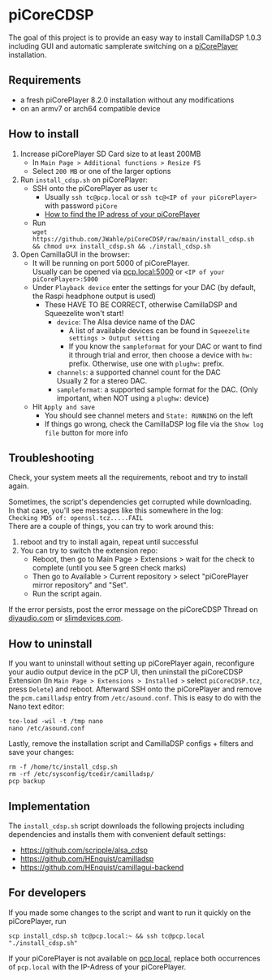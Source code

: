 # piCoreCDSP
The goal of this project is to provide an easy way to install CamillaDSP 1.0.3 including GUI
and automatic samplerate switching on a [piCorePlayer](https://www.picoreplayer.org/) installation.

## Requirements
- a fresh piCorePlayer 8.2.0 installation without any modifications
- on an armv7 or arch64 compatible device

## How to install
1. Increase piCorePlayer SD Card size to at least 200MB
   - In `Main Page > Additional functions > Resize FS`
   - Select `200 MB` or one of the larger options
2. Run `install_cdsp.sh` on piCorePlayer:
   - SSH onto the piCorePlayer as user `tc`
     - Usually `ssh tc@pcp.local` or `ssh tc@<IP of your piCorePlayer>` with password `piCore`
     - [How to find the IP adress of your piCorePlayer](https://docs.picoreplayer.org/how-to/determine_your_pcp_ip_address/)
   - Run  
     `wget https://github.com/JWahle/piCoreCDSP/raw/main/install_cdsp.sh && chmod u+x install_cdsp.sh && ./install_cdsp.sh`
3. Open CamillaGUI in the browser:
   - It will be running on port 5000 of piCorePlayer.  
     Usually can be opened via [pcp.local:5000](http://pcp.local:5000) or `<IP of your piCorePlayer>:5000`
   - Under `Playback device` enter the settings for your DAC (by default, the Raspi headphone output is used)
     - These HAVE TO BE CORRECT, otherwise CamillaDSP and Squeezelite won't start!
       - `device`: The Alsa device name of the DAC
         - A list of available devices can be found in `Squeezelite settings > Output setting`
         - If you know the `sampleformat` for your DAC or want to find it through trial and error,
           then choose a device with `hw:` prefix. Otherwise, use one with `plughw:` prefix.
       - `channels`: a supported channel count for the DAC  
         Usually 2 for a stereo DAC.
       - `sampleformat`: a supported sample format for the DAC. (Only important, when NOT using a `plughw:` device)
   - Hit `Apply and save`
     - You should see channel meters and `State: RUNNING` on the left
     - If things go wrong, check the CamillaDSP log file via the `Show log file` button for more info

## Troubleshooting

Check, your system meets all the requirements, reboot and try to install again.

Sometimes, the script's dependencies get corrupted while downloading.  
In that case, you'll see messages like this somewhere in the log:  
`Checking MD5 of: openssl.tcz.....FAIL`  
There are a couple of things, you can try to work around this:
1. reboot and try to install again, repeat until successful
2. You can try to switch the extension repo:  
   - Reboot, then go to Main Page > Extensions > wait for the check to complete (until you see 5 green check marks)  
   - Then go to Available > Current repository > select "piCorePlayer mirror repository" and "Set".  
   - Run the script again.

If the error persists, post the error message on the piCoreCDSP Thread on
[diyaudio.com](https://www.diyaudio.com/community/threads/camilladsp-for-picoreplayer.402255/)
or [slimdevices.com](https://forums.slimdevices.com/forum/user-forums/linux-unix/1646681-camilladsp-for-picoreplayer).

## How to uninstall
If you want to uninstall without setting up piCorePlayer again,
reconfigure your audio output device in the pCP UI,
then uninstall the piCoreCDSP Extension
(In `Main Page > Extensions > Installed >` select `piCoreCDSP.tcz`, press `Delete`)
and reboot.
Afterward SSH onto the piCorePlayer and remove the `pcm.camilladsp` entry from `/etc/asound.conf`.
This is easy to do with the Nano text editor:
```shell
tce-load -wil -t /tmp nano
nano /etc/asound.conf
```
Lastly, remove the installation script and CamillaDSP configs + filters and save your changes:
```shell
rm -f /home/tc/install_cdsp.sh
rm -rf /etc/sysconfig/tcedir/camilladsp/
pcp backup
```

## Implementation
The `install_cdsp.sh` script downloads the following projects including dependencies
and installs them with convenient default settings:
- https://github.com/scripple/alsa_cdsp
- https://github.com/HEnquist/camilladsp
- https://github.com/HEnquist/camillagui-backend

## For developers
If you made some changes to the script and want to run it quickly on the piCorePlayer, run  
```shell
scp install_cdsp.sh tc@pcp.local:~ && ssh tc@pcp.local "./install_cdsp.sh"
```
If your piCorePlayer is not available on [pcp.local](http://pcp.local),
replace both occurrences of `pcp.local` with the IP-Adress of your piCorePlayer.

